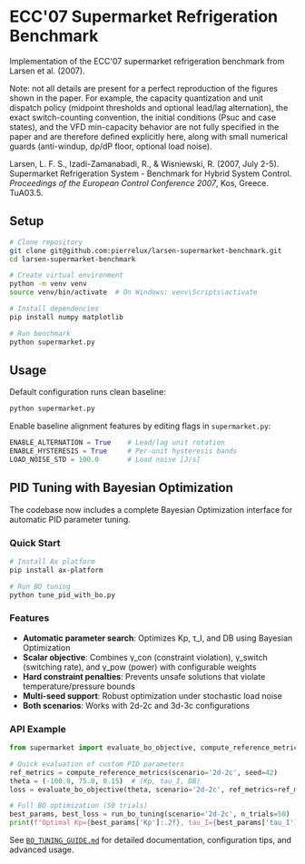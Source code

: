 # ECC'07 Supermarket Refrigeration Benchmark

Implementation of the ECC'07 supermarket refrigeration benchmark from Larsen et al. (2007). 

Note: not all details are present for a perfect reproduction of the figures shown in the paper. For example, the capacity quantization and unit dispatch policy (midpoint thresholds and optional lead/lag alternation), the exact switch-counting convention, the initial conditions (Psuc and case states), and the VFD min-capacity behavior are not fully specified in the paper and are therefore defined explicitly here, along with small numerical guards (anti-windup, dρ/dP floor, optional load noise).

Larsen, L. F. S., Izadi-Zamanabadi, R., & Wisniewski, R. (2007, July 2-5). Supermarket Refrigeration System - Benchmark for Hybrid System Control. *Proceedings of the European Control Conference 2007*, Kos, Greece. TuA03.5.

## Setup

```bash
# Clone repository
git clone git@github.com:pierrelux/larsen-supermarket-benchmark.git
cd larsen-supermarket-benchmark

# Create virtual environment
python -m venv venv
source venv/bin/activate  # On Windows: venv\Scripts\activate

# Install dependencies
pip install numpy matplotlib

# Run benchmark
python supermarket.py
```

## Usage

Default configuration runs clean baseline:
```bash
python supermarket.py
```

Enable baseline alignment features by editing flags in `supermarket.py`:
```python
ENABLE_ALTERNATION = True    # Lead/lag unit rotation
ENABLE_HYSTERESIS = True     # Per-unit hysteresis bands
LOAD_NOISE_STD = 100.0       # Load noise [J/s]
```

## PID Tuning with Bayesian Optimization

The codebase now includes a complete Bayesian Optimization interface for automatic PID parameter tuning.

### Quick Start

```bash
# Install Ax platform
pip install ax-platform

# Run BO tuning
python tune_pid_with_bo.py
```

### Features

- **Automatic parameter search**: Optimizes Kp, τ_I, and DB using Bayesian Optimization
- **Scalar objective**: Combines γ_con (constraint violation), γ_switch (switching rate), and γ_pow (power) with configurable weights
- **Hard constraint penalties**: Prevents unsafe solutions that violate temperature/pressure bounds
- **Multi-seed support**: Robust optimization under stochastic load noise
- **Both scenarios**: Works with 2d-2c and 3d-3c configurations

### API Example

```python
from supermarket import evaluate_bo_objective, compute_reference_metrics, run_bo_tuning

# Quick evaluation of custom PID parameters
ref_metrics = compute_reference_metrics(scenario='2d-2c', seed=42)
theta = (-100.0, 75.0, 0.15)  # (Kp, tau_I, DB)
loss = evaluate_bo_objective(theta, scenario='2d-2c', ref_metrics=ref_metrics)

# Full BO optimization (50 trials)
best_params, best_loss = run_bo_tuning(scenario='2d-2c', n_trials=50)
print(f"Optimal Kp={best_params['Kp']:.2f}, tau_I={best_params['tau_I']:.2f}, DB={best_params['DB']:.3f}")
```

See [`BO_TUNING_GUIDE.md`](BO_TUNING_GUIDE.md) for detailed documentation, configuration tips, and advanced usage.
